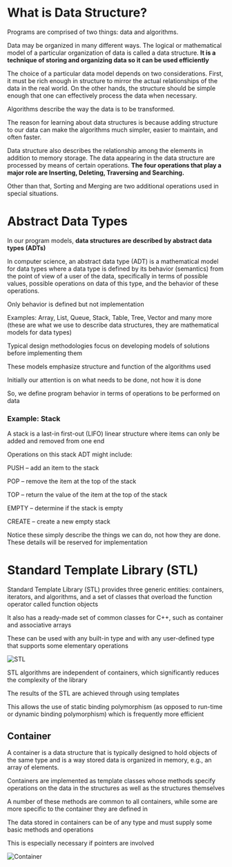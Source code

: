 # What is Data Structure?​

Programs are comprised of two things: data and algorithms. ​

Data may be organized in many different ways. The logical or mathematical model of a particular organization of data is called a data structure. __It is a technique of storing and organizing data so it can be used efficiently​__

The choice of a particular data model depends on two considerations. First, it must be rich enough in structure to mirror the actual relationships of the data in the real world. On the other hands, the structure should be simple enough that one can effectively process the data when necessary.​

Algorithms describe the way the data is to be transformed.

The reason for learning about data structures is because adding structure to our data can make the algorithms much simpler, easier to maintain, and often faster.​

Data structure also describes the relationship among the elements in addition to memory storage. The data appearing in the data structure are processed by means of certain operations. __The four operations that play a major role are Inserting, Deleting, Traversing and Searching.​__

Other than that, Sorting and Merging are two additional operations used in special situations.

# Abstract Data Types

In our program models, __data structures are described by abstract data types (ADTs)​__

In computer science, an abstract data type (ADT) is a mathematical model for data types where a data type is defined by its behavior (semantics) from the point of view of a user of the data, specifically in terms of possible values, possible operations on data of this type, and the behavior of these operations. ​

Only behavior is defined but not implementation​

Examples: Array, List, Queue, Stack, Table, Tree, Vector and many more (these are what we use to describe data structures, they are mathematical models for data types)​

Typical design methodologies focus on developing models of solutions before implementing them​

These models emphasize structure and function of the algorithms used​

Initially our attention is on what needs to be done, not how it is done​

So, we define program behavior in terms of operations to be performed on data

### Example: Stack

A stack is a last-in first-out (LIFO) linear structure where items can only be added and removed from one end​

Operations on this stack ADT might include:​

PUSH – add an item to the stack​

POP – remove the item at the top of the stack​

TOP – return the value of the item at the top of the stack​

EMPTY – determine if the stack is empty​

CREATE – create a new empty stack​

Notice these simply describe the things we can do, not how they are done. These details will be reserved for implementation

# Standard Template Library (STL)

Standard Template Library (STL) provides three generic entities: containers, iterators, and algorithms, and a set of classes that overload the function operator called function objects​

It also has a ready-made set of common classes for C++, such as container and associative arrays​

These can be used with any built-in type and with any user-defined type that supports some elementary operations

![STL](https://d1m75rqqgidzqn.cloudfront.net/wp-data/2021/03/23180546/23-1024x332.png)

STL algorithms are independent of containers, which significantly reduces the complexity of the library​

The results of the STL are achieved through using templates​

This allows the use of static binding polymorphism (as opposed to run-time or dynamic binding polymorphism) which is frequently more efficient

## Container​

A container is a data structure that is typically designed to hold objects of the same type and is a way stored data is organized in memory, e.g., an array of elements.​

Containers are implemented as template classes whose methods specify operations on the data in the structures as well as the structures themselves​

A number of these methods are common to all containers, while some are more specific to the container they are defined in​

The data stored in containers can be of any type and must supply some basic methods and operations​

This is especially necessary if pointers are involved

![Container](https://d1m75rqqgidzqn.cloudfront.net/wp-data/2021/03/23180800/23a-1024x539.png)